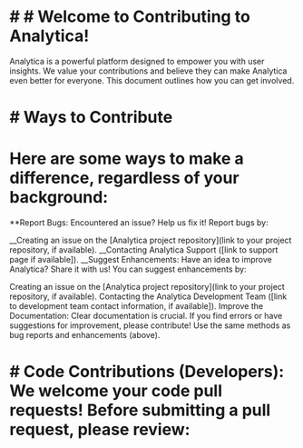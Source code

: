 # # # Welcome to Contributing to Analytica!

Analytica is a powerful platform designed to empower you with user insights. We value your contributions and believe they can make Analytica even better for everyone. This document outlines how you can get involved.

# # Ways to Contribute

# Here are some ways to make a difference, regardless of your background:

**Report Bugs:  Encountered an issue? Help us fix it! Report bugs by:

__Creating an issue on the [Analytica project repository](link to your project repository, if available).
__Contacting Analytica Support ([link to support page if available]).
__Suggest Enhancements:  Have an idea to improve Analytica? Share it with us! You can suggest enhancements by:

Creating an issue on the [Analytica project repository](link to your project repository, if available).
Contacting the Analytica Development Team ([link to development team contact information, if available]).
Improve the Documentation:  Clear documentation is crucial. If you find errors or have suggestions for improvement, please contribute! Use the same methods as bug reports and enhancements (above).

# # Code Contributions (Developers): We welcome your code pull requests! Before submitting a pull request, please review:

